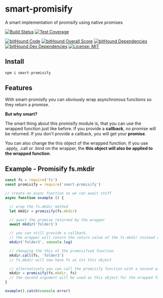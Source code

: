 # smart-promisify
A smart implementation of promisify using native promises

[![Build Status](https://travis-ci.org/robojones/smart-promisify.svg?branch=master)](https://travis-ci.org/robojones/smart-promisify)
[![Test Coverage](https://codeclimate.com/github/robojones/smart-promisify/badges/coverage.svg)](https://codeclimate.com/github/robojones/smart-promisify/coverage)

[![bitHound Code](https://www.bithound.io/github/robojones/smart-promisify/badges/code.svg)](https://www.bithound.io/github/robojones/smart-promisify)
[![bitHound Overall Score](https://www.bithound.io/github/robojones/smart-promisify/badges/score.svg)](https://www.bithound.io/github/robojones/smart-promisify)
[![bitHound Dependencies](https://www.bithound.io/github/robojones/smart-promisify/badges/dependencies.svg)](https://www.bithound.io/github/robojones/smart-promisify/master/dependencies/npm)
[![bitHound Dev Dependencies](https://www.bithound.io/github/robojones/smart-promisify/badges/devDependencies.svg)](https://www.bithound.io/github/robojones/smart-promisify/master/dependencies/npm)
[![License: MIT](https://img.shields.io/badge/License-MIT-yellow.svg)](https://opensource.org/licenses/MIT)

## Install

```bash
npm i smart-promisify
```

## Features

With smart-promisify you can obviously wrap asynchronous functions so they return a promise.

__But why smart?__

The smart thing about this promisify module is, that you can use the wrapped function just like before. If you provide a __callback__, no promise will be returned. If you don't provide a callback, you will get your __promise__.

You can also change the this object of the wrapped function. If you use .apply, .call or .bind on the wrapper, the __this object will also be applied to the wrapped function__.

## Example - Promisify fs.mkdir


```javascript
const fs = require('fs')
const promisify = require('smart-promisify')

// create an async function so we can await stuff
async function example () {

  // wrap the fs.mkdir method
  let mkdir = promisify(fs.mkdir)

  // await the promise returned by the wrapper
  await mkdir('folder1')

  // you can still provide a callback.
  // the wrapper will return the return value of the fs.mkdir instead of a promise
  mkdir('folder2', console.log)

  // changing the this of the promisified function
  mkdir.call(fs, 'folder3')
  // fs.mkdir will now have fs as its this object

  // alternatively you can call the promisify function with a second argument.
  mkdir = promisify(fs.mkdir, fs)
  // the second argument will be used as this object for the wrapped function, if it isn't changed afterwards by with call, bind or apply
}

example().catch(console.error)
```
